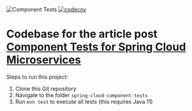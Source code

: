 ![Component Tests](https://github.com/kmandalas/spring-cloud-component-tests/workflows/CodeCov/badge.svg)
[![codecov](https://codecov.io/gh/kmandalas/spring-cloud-component-tests/branch/main/graph/badge.svg)](https://codecov.io/gh/kmandalas/spring-cloud-component-tests)

# Codebase for the article post [Component Tests for Spring Cloud Microservices](https://dzone.com/articles/Component-Tests-for-Spring-Cloud-Microservices)

Steps to run this project:

1. Clone this Git repository
2. Navigate to the folder `spring-cloud-component-tests`
3. Run `mvn test` to execute all tests (this requires Java 11)

